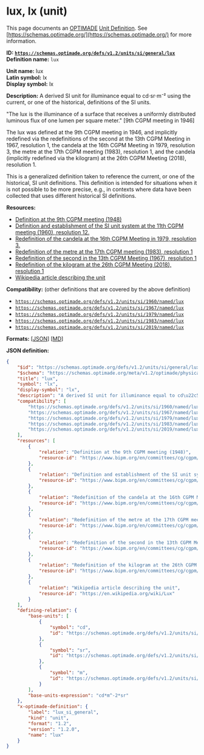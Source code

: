 # lux, lx (unit)

This page documents an [OPTIMADE](https://www.optimade.org/) [Unit Definition](https://schemas.optimade.org/#definitions). See [https://schemas.optimade.org/](https://schemas.optimade.org/) for more information.

**ID: [`https://schemas.optimade.org/defs/v1.2/units/si/general/lux`](https://schemas.optimade.org/defs/v1.2/units/si/general/lux.md)**  
**Definition name:** `lux`

**Unit name:** lux  
**Latin symbol:** lx  
**Display symbol:** lx  
  
**Description:** A derived SI unit for illuminance equal to cd⋅sr⋅m⁻² using the current, or one of the historical, definitions of the SI units.

"The lux is the illuminance of a surface that receives a uniformly distributed luminous flux of one lumen per square meter." [9th CGPM meeting in 1946]

The lux was defined at the 9th CGPM meeting in 1946, and implicitly redefined via the redefinitions of the second at the 13th CGPM Meeting in 1967, resolution 1, the candela at the 16th CGPM Meeting in 1979, resolution 3, the metre at the 17th CGPM meeting (1983), resolution 1, and the candela (implicitly redefined via the kilogram) at the 26th CGPM Meeting (2018), resolution 1.

This is a generalized definition taken to reference the current, or one of the historical, SI unit definitions.
This definition is intended for situations when it is not possible to be more precise, e.g., in contexts where data have been collected that uses different historical SI definitions.

**Resources:**

- [Definition at the 9th CGPM meeting (1948)](https://www.bipm.org/en/committees/cg/cgpm/9-1948)
- [Definition and establishment of the SI unit system at the 11th CGPM meeting (1960), resolution 12.](https://www.bipm.org/en/committees/cg/cgpm/11-1960/resolution-12)
- [Redefinition of the candela at the 16th CGPM Meeting in 1979, resolution 3.](https://www.bipm.org/en/committees/cg/cgpm/16-1979/resolution-3)
- [Redefinition of the metre at the 17th CGPM meeting (1983), resolution 1](https://www.bipm.org/en/committees/cg/cgpm/17-1983/resolution-1)
- [Redefinition of the second in the 13th CGPM Meeting (1967), resolution 1](https://www.bipm.org/en/committees/cg/cgpm/13-1967/resolution-1)
- [Redefinition of the kilogram at the 26th CGPM Meeting (2018), resolution 1](https://www.bipm.org/en/committees/cg/cgpm/26-2018/resolution-1)
- [Wikipedia article describing the unit](https://en.wikipedia.org/wiki/Lux)


**Compatibility:** (other definitions that are covered by the above definition)

- [`https://schemas.optimade.org/defs/v1.2/units/si/1960/named/lux`](https://schemas.optimade.org/defs/v1.2/units/si/1960/named/lux.md)
- [`https://schemas.optimade.org/defs/v1.2/units/si/1967/named/lux`](https://schemas.optimade.org/defs/v1.2/units/si/1967/named/lux.md)
- [`https://schemas.optimade.org/defs/v1.2/units/si/1979/named/lux`](https://schemas.optimade.org/defs/v1.2/units/si/1979/named/lux.md)
- [`https://schemas.optimade.org/defs/v1.2/units/si/1983/named/lux`](https://schemas.optimade.org/defs/v1.2/units/si/1983/named/lux.md)
- [`https://schemas.optimade.org/defs/v1.2/units/si/2019/named/lux`](https://schemas.optimade.org/defs/v1.2/units/si/2019/named/lux.md)


**Formats:** [[JSON](lux.json)] [[MD](lux.md)]

**JSON definition:**

``` json
{
    "$id": "https://schemas.optimade.org/defs/v1.2/units/si/general/lux",
    "$schema": "https://schemas.optimade.org/meta/v1.2/optimade/physical_unit_definition.json",
    "title": "lux",
    "symbol": "lx",
    "display-symbol": "lx",
    "description": "A derived SI unit for illuminance equal to cd\u22c5sr\u22c5m\u207b\u00b2 using the current, or one of the historical, definitions of the SI units.\n\n\"The lux is the illuminance of a surface that receives a uniformly distributed luminous flux of one lumen per square meter.\" [9th CGPM meeting in 1946]\n\nThe lux was defined at the 9th CGPM meeting in 1946, and implicitly redefined via the redefinitions of the second at the 13th CGPM Meeting in 1967, resolution 1, the candela at the 16th CGPM Meeting in 1979, resolution 3, the metre at the 17th CGPM meeting (1983), resolution 1, and the candela (implicitly redefined via the kilogram) at the 26th CGPM Meeting (2018), resolution 1.\n\nThis is a generalized definition taken to reference the current, or one of the historical, SI unit definitions.\nThis definition is intended for situations when it is not possible to be more precise, e.g., in contexts where data have been collected that uses different historical SI definitions.",
    "compatibility": [
        "https://schemas.optimade.org/defs/v1.2/units/si/1960/named/lux",
        "https://schemas.optimade.org/defs/v1.2/units/si/1967/named/lux",
        "https://schemas.optimade.org/defs/v1.2/units/si/1979/named/lux",
        "https://schemas.optimade.org/defs/v1.2/units/si/1983/named/lux",
        "https://schemas.optimade.org/defs/v1.2/units/si/2019/named/lux"
    ],
    "resources": [
        {
            "relation": "Definition at the 9th CGPM meeting (1948)",
            "resource-id": "https://www.bipm.org/en/committees/cg/cgpm/9-1948"
        },
        {
            "relation": "Definition and establishment of the SI unit system at the 11th CGPM meeting (1960), resolution 12.",
            "resource-id": "https://www.bipm.org/en/committees/cg/cgpm/11-1960/resolution-12"
        },
        {
            "relation": "Redefinition of the candela at the 16th CGPM Meeting in 1979, resolution 3.",
            "resource-id": "https://www.bipm.org/en/committees/cg/cgpm/16-1979/resolution-3"
        },
        {
            "relation": "Redefinition of the metre at the 17th CGPM meeting (1983), resolution 1",
            "resource-id": "https://www.bipm.org/en/committees/cg/cgpm/17-1983/resolution-1"
        },
        {
            "relation": "Redefinition of the second in the 13th CGPM Meeting (1967), resolution 1",
            "resource-id": "https://www.bipm.org/en/committees/cg/cgpm/13-1967/resolution-1"
        },
        {
            "relation": "Redefinition of the kilogram at the 26th CGPM Meeting (2018), resolution 1",
            "resource-id": "https://www.bipm.org/en/committees/cg/cgpm/26-2018/resolution-1"
        },
        {
            "relation": "Wikipedia article describing the unit",
            "resource-id": "https://en.wikipedia.org/wiki/Lux"
        }
    ],
    "defining-relation": {
        "base-units": [
            {
                "symbol": "cd",
                "id": "https://schemas.optimade.org/defs/v1.2/units/si/general/candela"
            },
            {
                "symbol": "sr",
                "id": "https://schemas.optimade.org/defs/v1.2/units/si/general/steradian"
            },
            {
                "symbol": "m",
                "id": "https://schemas.optimade.org/defs/v1.2/units/si/general/metre"
            }
        ],
        "base-units-expression": "cd*m^-2*sr"
    },
    "x-optimade-definition": {
        "label": "lux_si_general",
        "kind": "unit",
        "format": "1.2",
        "version": "1.2.0",
        "name": "lux"
    }
}
```